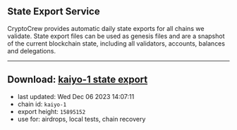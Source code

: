 ## State Export Service
CryptoCrew provides automatic daily state exports for all chains we validate. State export files can be used as genesis files and are a snapshot of the current blockchain state, including all validators, accounts, balances and delegations.

---
**Download: [kaiyo-1 state export](https://dl.ccvalidators.com/SERVICE/kujira/kaiyo-1_export_15895152.json)**
---

- last updated: Wed Dec 06 2023 14:07:11
- chain id: `kaiyo-1`
- export height: `15895152`
- use for: airdrops, local tests, chain recovery
